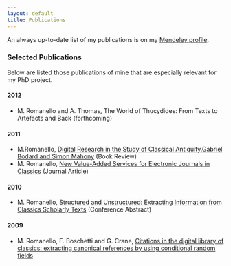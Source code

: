 ```yaml
---
layout: default
title: Publications
---
```

An always up-to-date list of my publications is on my [Mendeley profile](http://www.mendeley.com/profiles/matteo-romanello/).

### Selected Publications ###

Below are listed those publications of mine that are especially relevant for my PhD project.

#### 2012 ####
* M. Romanello and A. Thomas, The World of Thucydides: From Texts to Artefacts and Back (forthcoming)

#### 2011 ####
*	M.Romanello, [Digital Research in the Study of Classical Antiquity.Gabriel Bodard and Simon Mahony](http://www.mendeley.com/research/book-review-digital-research-study-classical-antiquity-gabriel-bodard-simon-mahony/) (Book Review)
* M. Romanello, [New Value-Added Services for Electronic Journals in Classics](http://www.mendeley.com/research/new-valueadded-services-electronic-journals-classics/) (Journal Article)

#### 2010 ####
* M. Romanello, [Structured and Unstructured: Extracting Information from Classics Scholarly Texts](http://dh2010.cch.kcl.ac.uk/academic-programme/abstracts/papers/html/ab-803.html) (Conference Abstract)

#### 2009 ####
* M. Romanello, F. Boschetti and G. Crane, [Citations in the digital library of classics: extracting canonical references by using conditional random fields](http://www.mendeley.com/research/citations-digital-library-classics-extracting-canonical-references-using-conditional-random-fields/)

<!--
#### 2008 ####
#### 2007 ####
-->